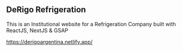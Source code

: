 ## DeRigo Refrigeration
This is an Institutional website for a Refrigeration Company built with ReactJS, NextJS & GSAP

https://derigoargentina.netlify.app/
